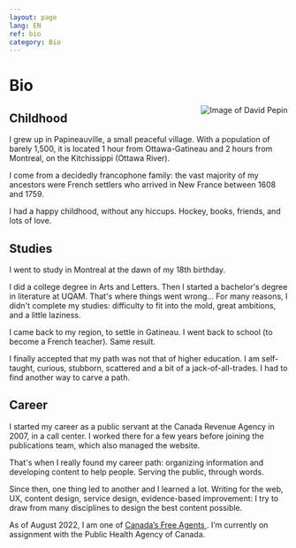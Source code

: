 ```yaml
---
layout: page
lang: EN
ref: bio
category: Bio
---
```


<h1>Bio</h1>
<img src="{{ site.baseurl }}/images/David_Pepin.jpg" alt="Image of David Pepin" style="float: right;"/>

## Childhood

I grew up in Papineauville, a small peaceful village. With a population of barely 1,500, it is located 1 hour from Ottawa-Gatineau and 2 hours from Montreal, on the Kitchissippi (Ottawa River). 

I come from a decidedly francophone family: the vast majority of my ancestors were French settlers who arrived in New France between 1608 and 1759.

I had a happy childhood, without any hiccups. Hockey, books, friends, and lots of love. 


## Studies

I went to study in Montreal at the dawn of my 18th birthday. 

I did a college degree in Arts and Letters. Then I started a bachelor's degree in literature at UQAM. That's where things went wrong... For many reasons, I didn't complete my studies: difficulty to fit into the mold, great ambitions, and a little laziness.

I came back to my region, to settle in Gatineau. I went back to school (to become a French teacher). Same result.

I finally accepted that my path was not that of higher education. I am self-taught, curious, stubborn, scattered and a bit of a  jack-of-all-trades. I had to find another way to carve a path. 


## Career

I started my career as a public servant at the Canada Revenue Agency in 2007, in a call center. I worked there for a few years before joining the publications team, which also managed the website. 

That's when I really found my career path: organizing information and developing content to help people. Serving the public, through words. 

Since then, one thing led to another and I learned a lot. Writing for the web, UX, content design, service design, evidence-based improvement: I try to draw from many disciplines to design the best content possible. 

As of August 2022, I am one of [Canada’s Free Agents ](https://wiki.gccollab.ca/Canada%27s_Free_Agents). I’m currently on assignment with the Public Health Agency of Canada.

